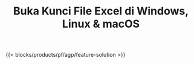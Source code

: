 ﻿---
title: Buka Kunci File Excel di Windows, Linux & macOS 
url: /id/unlock
description: Aplikasi dan API Gratis untuk menghapus perlindungan dari file XLS, XLSX & ODS
---
{{< blocks/products/pf/agp/feature-solution >}} 

